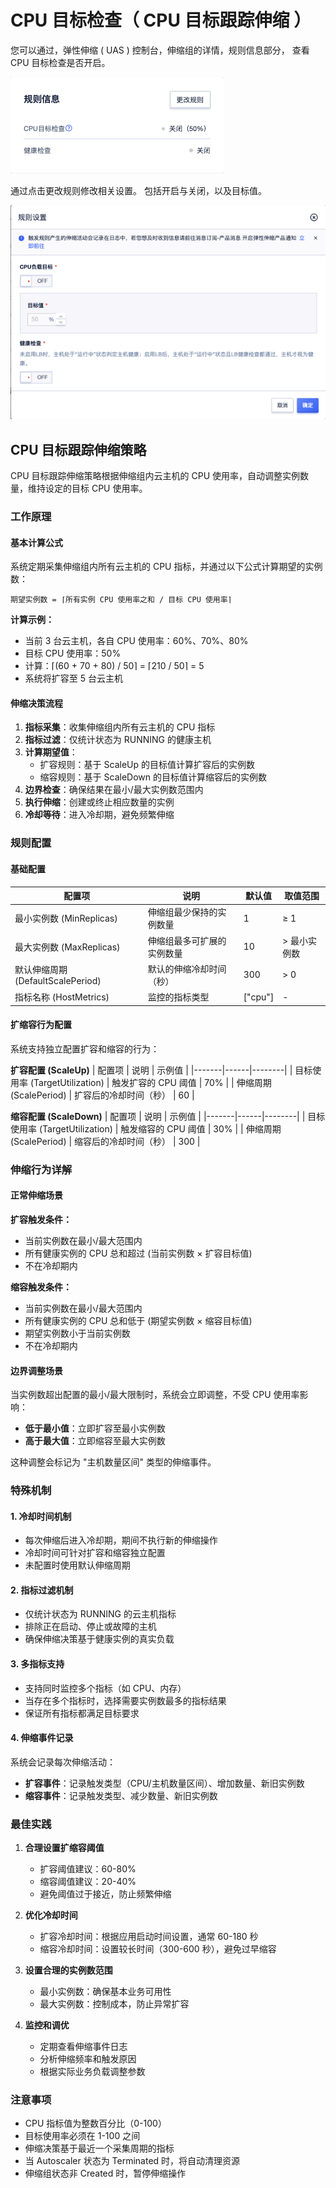 # CPU 目标检查（ CPU 目标跟踪伸缩 ）

您可以通过，弹性伸缩 ( UAS ) 控制台，伸缩组的详情，规则信息部分，
查看 CPU 目标检查是否开启。

![规则信息](/images/rule.png)

通过点击更改规则修改相关设置。 包括开启与关闭，以及目标值。

![更改规则](/images/rule_2.png)

## CPU 目标跟踪伸缩策略

CPU 目标跟踪伸缩策略根据伸缩组内云主机的 CPU 使用率，自动调整实例数量，维持设定的目标 CPU 使用率。

### 工作原理

#### 基本计算公式

系统定期采集伸缩组内所有云主机的 CPU 指标，并通过以下公式计算期望的实例数：

```
期望实例数 = ⌈所有实例 CPU 使用率之和 / 目标 CPU 使用率⌉
```

**计算示例：**
- 当前 3 台云主机，各自 CPU 使用率：60%、70%、80%
- 目标 CPU 使用率：50%
- 计算：⌈(60 + 70 + 80) / 50⌉ = ⌈210 / 50⌉ = 5
- 系统将扩容至 5 台云主机

#### 伸缩决策流程

1. **指标采集**：收集伸缩组内所有云主机的 CPU 指标
2. **指标过滤**：仅统计状态为 RUNNING 的健康主机
3. **计算期望值**：
   - 扩容规则：基于 ScaleUp 的目标值计算扩容后的实例数
   - 缩容规则：基于 ScaleDown 的目标值计算缩容后的实例数
4. **边界检查**：确保结果在最小/最大实例数范围内
5. **执行伸缩**：创建或终止相应数量的实例
6. **冷却等待**：进入冷却期，避免频繁伸缩

### 规则配置

#### 基础配置

| 配置项 | 说明 | 默认值 | 取值范围 |
|-------|------|--------|----------|
| 最小实例数 (MinReplicas) | 伸缩组最少保持的实例数量 | 1 | ≥ 1 |
| 最大实例数 (MaxReplicas) | 伸缩组最多可扩展的实例数量 | 10 | > 最小实例数 |
| 默认伸缩周期 (DefaultScalePeriod) | 默认的伸缩冷却时间（秒） | 300 | > 0 |
| 指标名称 (HostMetrics) | 监控的指标类型 | ["cpu"] | - |

#### 扩缩容行为配置

系统支持独立配置扩容和缩容的行为：

**扩容配置 (ScaleUp)**
| 配置项 | 说明 | 示例值 |
|-------|------|--------|
| 目标使用率 (TargetUtilization) | 触发扩容的 CPU 阈值 | 70% |
| 伸缩周期 (ScalePeriod) | 扩容后的冷却时间（秒） | 60 |

**缩容配置 (ScaleDown)**
| 配置项 | 说明 | 示例值 |
|-------|------|--------|
| 目标使用率 (TargetUtilization) | 触发缩容的 CPU 阈值 | 30% |
| 伸缩周期 (ScalePeriod) | 缩容后的冷却时间（秒） | 300 |

### 伸缩行为详解

#### 正常伸缩场景

**扩容触发条件：**
- 当前实例数在最小/最大范围内
- 所有健康实例的 CPU 总和超过 (当前实例数 × 扩容目标值)
- 不在冷却期内

**缩容触发条件：**
- 当前实例数在最小/最大范围内
- 所有健康实例的 CPU 总和低于 (期望实例数 × 缩容目标值)
- 期望实例数小于当前实例数
- 不在冷却期内

#### 边界调整场景

当实例数超出配置的最小/最大限制时，系统会立即调整，不受 CPU 使用率影响：

- **低于最小值**：立即扩容至最小实例数
- **高于最大值**：立即缩容至最大实例数

这种调整会标记为 "主机数量区间" 类型的伸缩事件。

### 特殊机制

#### 1. 冷却时间机制
- 每次伸缩后进入冷却期，期间不执行新的伸缩操作
- 冷却时间可针对扩容和缩容独立配置
- 未配置时使用默认伸缩周期

#### 2. 指标过滤机制
- 仅统计状态为 RUNNING 的云主机指标
- 排除正在启动、停止或故障的主机
- 确保伸缩决策基于健康实例的真实负载

#### 3. 多指标支持
- 支持同时监控多个指标（如 CPU、内存）
- 当存在多个指标时，选择需要实例数最多的指标结果
- 保证所有指标都满足目标要求

#### 4. 伸缩事件记录
系统会记录每次伸缩活动：
- **扩容事件**：记录触发类型（CPU/主机数量区间）、增加数量、新旧实例数
- **缩容事件**：记录触发类型、减少数量、新旧实例数

### 最佳实践

1. **合理设置扩缩容阈值**
   - 扩容阈值建议：60-80%
   - 缩容阈值建议：20-40%
   - 避免阈值过于接近，防止频繁伸缩

2. **优化冷却时间**
   - 扩容冷却时间：根据应用启动时间设置，通常 60-180 秒
   - 缩容冷却时间：设置较长时间（300-600 秒），避免过早缩容

3. **设置合理的实例数范围**
   - 最小实例数：确保基本业务可用性
   - 最大实例数：控制成本，防止异常扩容

4. **监控和调优**
   - 定期查看伸缩事件日志
   - 分析伸缩频率和触发原因
   - 根据实际业务负载调整参数

### 注意事项

- CPU 指标值为整数百分比（0-100）
- 目标使用率必须在 1-100 之间
- 伸缩决策基于最近一个采集周期的指标
- 当 Autoscaler 状态为 Terminated 时，将自动清理资源
- 伸缩组状态非 Created 时，暂停伸缩操作
